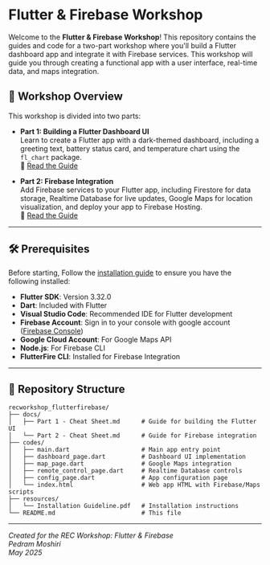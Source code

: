 # Flutter & Firebase Workshop

Welcome to the **Flutter & Firebase Workshop**! This repository contains the guides and code for a two-part workshop where you'll build a Flutter dashboard app and integrate it with Firebase services. This workshop will guide you through creating a functional app with a user interface, real-time data, and maps integration.



## 📖 Workshop Overview

This workshop is divided into two parts:

- **Part 1: Building a Flutter Dashboard UI**  
  Learn to create a Flutter app with a dark-themed dashboard, including a greeting text, battery status card, and temperature chart using the `fl_chart` package.  
  📄 [Read the Guide](./docs/Part%201%20-%20Cheat%20Sheet.md)

- **Part 2: Firebase Integration**  
  Add Firebase services to your Flutter app, including Firestore for data storage, Realtime Database for live updates, Google Maps for location visualization, and deploy your app to Firebase Hosting.  
  📄 [Read the Guide](./docs/Part%202%20-%20Cheat%20Sheet.md)

---

## 🛠️ Prerequisites
Before starting, 
Follow the [installation guide](./resources/Installation%20Guideline.pdf) to ensure you have the following installed:
- **Flutter SDK**: Version 3.32.0
- **Dart**: Included with Flutter
- **Visual Studio Code**: Recommended IDE for Flutter development 
- **Firebase Account**: Sign in to your console with google account ([Firebase Console](https://console.firebase.google.com/))
- **Google Cloud Account**: For Google Maps API
- **Node.js**: For Firebase CLI
- **FlutterFire CLI**: Installed for Firebase Integration

---

## 📂 Repository Structure
```
recworkshop_flutterfirebase/
├── docs/
│   ├── Part 1 - Cheat Sheet.md      # Guide for building the Flutter UI
│   └── Part 2 - Cheat Sheet.md      # Guide for Firebase integration
├── codes/
│   ├── main.dart                    # Main app entry point
│   ├── dashboard_page.dart          # Dashboard UI implementation
│   ├── map_page.dart                # Google Maps integration
│   ├── remote_control_page.dart     # Realtime Database controls
│   ├── config_page.dart             # App configuration page
│   └── index.html                   # Web app HTML with Firebase/Maps scripts
├── resources/
│   └── Installation Guideline.pdf   # Installation instructions
└── README.md                        # This file
```

---

*Created for the REC Workshop: Flutter & Firebase</br>
Pedram Moshiri</br>
May 2025*
